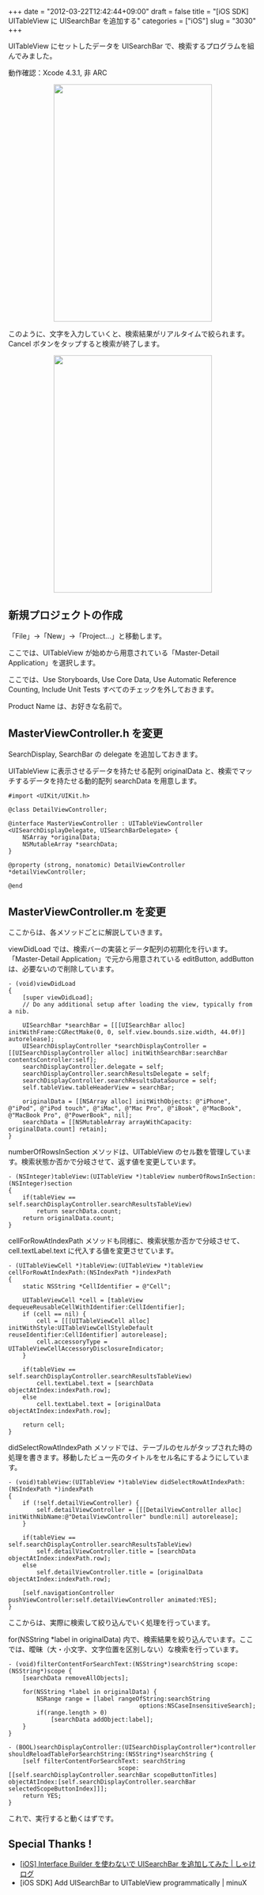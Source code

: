 +++
date = "2012-03-22T12:42:44+09:00"
draft = false
title = "[iOS SDK] UITableView に UISearchBar を追加する"
categories = ["iOS"]
slug = "3030"
+++

UITableView にセットしたデータを UISearchBar で、検索するプログラムを組んでみました。

動作確認：Xcode 4.3.1, 非 ARC

<img style="display:block; margin-left:auto; margin-right:auto;" src="/images/2012/03/3030_1.png" border="0" width="320" height="480" />

このように、文字を入力していくと、検索結果がリアルタイムで絞られます。Cancel ボタンをタップすると検索が終了します。

<img style="display:block; margin-left:auto; margin-right:auto;" src="/images/2012/03/3030_2.png" border="0" width="320" height="480" />

<h2>新規プロジェクトの作成</h2>

「File」→「New」→「Project...」と移動します。

ここでは、UITableView が始めから用意されている「Master-Detail Application」を選択します。

ここでは、Use Storyboards, Use Core Data, Use Automatic Reference Counting, Include Unit Tests すべてのチェックを外しておきます。

Product Name は、お好きな名前で。

<h2>MasterViewController.h を変更</h2>

SearchDisplay, SearchBar の delegate を追加しておきます。

UITableView に表示させるデータを持たせる配列 originalData と、検索でマッチするデータを持たせる動的配列 searchData を用意します。

<pre><code>#import &lt;UIKit/UIKit.h&gt;

@class DetailViewController;

@interface MasterViewController : UITableViewController &lt;UISearchDisplayDelegate, UISearchBarDelegate&gt; {
    NSArray *originalData;
    NSMutableArray *searchData;
}

@property (strong, nonatomic) DetailViewController *detailViewController;

@end
</code></pre>

<h2>MasterViewController.m を変更</h2>

ここからは、各メソッドごとに解説していきます。

viewDidLoad では、検索バーの実装とデータ配列の初期化を行います。「Master-Detail Application」で元から用意されている editButton, addButton は、必要ないので削除しています。

<pre><code>- (void)viewDidLoad
{
    [super viewDidLoad];
    // Do any additional setup after loading the view, typically from a nib.

    UISearchBar *searchBar = [[[UISearchBar alloc] initWithFrame:CGRectMake(0, 0, self.view.bounds.size.width, 44.0f)] autorelease];
    UISearchDisplayController *searchDisplayController = [[UISearchDisplayController alloc] initWithSearchBar:searchBar contentsController:self];
    searchDisplayController.delegate = self;
    searchDisplayController.searchResultsDelegate = self;
    searchDisplayController.searchResultsDataSource = self;
    self.tableView.tableHeaderView = searchBar;

    originalData = [[NSArray alloc] initWithObjects: @&quot;iPhone&quot;, @&quot;iPod&quot;, @&quot;iPod touch&quot;, @&quot;iMac&quot;, @&quot;Mac Pro&quot;, @&quot;iBook&quot;, @&quot;MacBook&quot;, @&quot;MacBook Pro&quot;, @&quot;PowerBook&quot;, nil];
    searchData = [[NSMutableArray arrayWithCapacity: originalData.count] retain];
}
</code></pre>

numberOfRowsInSection メソッドは、UITableView のセル数を管理しています。検索状態か否かで分岐させて、返す値を変更しています。

<pre><code>- (NSInteger)tableView:(UITableView *)tableView numberOfRowsInSection:(NSInteger)section
{
    if(tableView == self.searchDisplayController.searchResultsTableView)
        return searchData.count;
    return originalData.count;
}
</code></pre>

cellForRowAtIndexPath メソッドも同様に、検索状態か否かで分岐させて、cell.textLabel.text に代入する値を変更させています。

<pre><code>- (UITableViewCell *)tableView:(UITableView *)tableView cellForRowAtIndexPath:(NSIndexPath *)indexPath
{
    static NSString *CellIdentifier = @&quot;Cell&quot;;
    
    UITableViewCell *cell = [tableView dequeueReusableCellWithIdentifier:CellIdentifier];
    if (cell == nil) {
        cell = [[[UITableViewCell alloc] initWithStyle:UITableViewCellStyleDefault reuseIdentifier:CellIdentifier] autorelease];
        cell.accessoryType = UITableViewCellAccessoryDisclosureIndicator;
    }

    if(tableView == self.searchDisplayController.searchResultsTableView)
        cell.textLabel.text = [searchData objectAtIndex:indexPath.row];
    else
        cell.textLabel.text = [originalData objectAtIndex:indexPath.row];
    
    return cell;
}
</code></pre>

didSelectRowAtIndexPath メソッドでは、テーブルのセルがタップされた時の処理を書きます。移動したビュー先のタイトルをセル名にするようにしています。

<pre><code>- (void)tableView:(UITableView *)tableView didSelectRowAtIndexPath:(NSIndexPath *)indexPath
{
    if (!self.detailViewController) {
        self.detailViewController = [[[DetailViewController alloc] initWithNibName:@&quot;DetailViewController&quot; bundle:nil] autorelease];
    }
    
    if(tableView == self.searchDisplayController.searchResultsTableView)
        self.detailViewController.title = [searchData objectAtIndex:indexPath.row];
    else
        self.detailViewController.title = [originalData objectAtIndex:indexPath.row];
    
    [self.navigationController pushViewController:self.detailViewController animated:YES];
}
</code></pre>

ここからは、実際に検索して絞り込んでいく処理を行っています。

for(NSString *label in originalData) 内で、検索結果を絞り込んでいます。ここでは、曖昧（大・小文字、文字位置を区別しない）な検索を行っています。

<pre><code>- (void)filterContentForSearchText:(NSString*)searchString scope:(NSString*)scope {
    [searchData removeAllObjects];

    for(NSString *label in originalData) {
        NSRange range = [label rangeOfString:searchString 
                                     options:NSCaseInsensitiveSearch];
        if(range.length &gt; 0)
            [searchData addObject:label];
    }
}

- (BOOL)searchDisplayController:(UISearchDisplayController*)controller shouldReloadTableForSearchString:(NSString*)searchString {
    [self filterContentForSearchText: searchString
                               scope: [[self.searchDisplayController.searchBar scopeButtonTitles] objectAtIndex:[self.searchDisplayController.searchBar selectedScopeButtonIndex]]];
    return YES;
}
</code></pre>

これで、実行すると動くはずです。

<h2>Special Thanks !</h2>
<ul>
<li><a href="http://syake-web.com/blog/2011/07/14/ios-uisearchbar/" target="_blank">[iOS] Interface Builder を使わないで UISearchBar を追加してみた | しゃけログ</a></li>
<li>[iOS SDK] Add UISearchBar to UITableView programmatically | minuX</li>
</ul>
